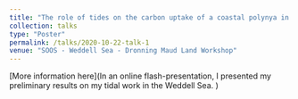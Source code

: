 ```yaml
---
title: "The role of tides on the carbon uptake of a coastal polynya in the Weddell Sea"
collection: talks
type: "Poster"
permalink: /talks/2020-10-22-talk-1
venue: "SOOS - Weddell Sea - Dronning Maud Land Workshop"
---
```


[More information here](In an online flash-presentation, I presented my preliminary results on my tidal work in the Weddell Sea. )
